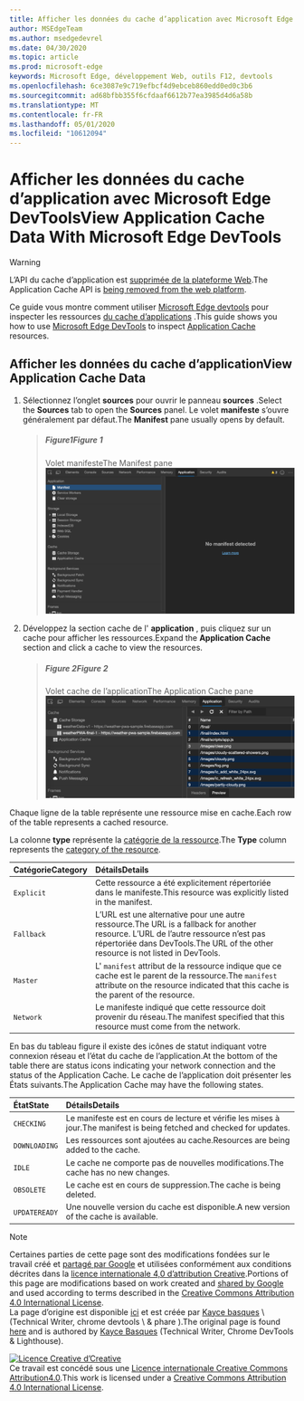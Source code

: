 ```yaml
---
title: Afficher les données du cache d’application avec Microsoft Edge DevTools
author: MSEdgeTeam
ms.author: msedgedevrel
ms.date: 04/30/2020
ms.topic: article
ms.prod: microsoft-edge
keywords: Microsoft Edge, développement Web, outils F12, devtools
ms.openlocfilehash: 6ce3087e9c719efbcf4d9ebceb860edd0ed0c3b6
ms.sourcegitcommit: ad68bfbb355f6cfdaaf6612b77ea3985d4d6a58b
ms.translationtype: MT
ms.contentlocale: fr-FR
ms.lasthandoff: 05/01/2020
ms.locfileid: "10612094"
---
```

<!-- Copyright Kayce Basques 

   Licensed under the Apache License, Version 2.0 (the "License");
   you may not use this file except in compliance with the License.
   You may obtain a copy of the License at

       https://www.apache.org/licenses/LICENSE-2.0

   Unless required by applicable law or agreed to in writing, software
   distributed under the License is distributed on an "AS IS" BASIS,
   WITHOUT WARRANTIES OR CONDITIONS OF ANY KIND, either express or implied.
   See the License for the specific language governing permissions and
   limitations under the License.  -->  





# <span data-ttu-id="5a7ba-103">Afficher les données du cache d’application avec Microsoft Edge DevTools</span><span class="sxs-lookup"><span data-stu-id="5a7ba-103">View Application Cache Data With Microsoft Edge DevTools</span></span>   



> [!WARNING]
> <span data-ttu-id="5a7ba-104">L’API du cache d’application est [supprimée de la plateforme Web][HTMLStandardOfflineWebApplications].</span><span class="sxs-lookup"><span data-stu-id="5a7ba-104">The Application Cache API is [being removed from the web platform][HTMLStandardOfflineWebApplications].</span></span>  

<span data-ttu-id="5a7ba-105">Ce guide vous montre comment utiliser [Microsoft Edge devtools][MicrosoftEdgeDevTools] pour inspecter les ressources [du cache d’applications][MDNWebAPIsWindowApplicationCache] .</span><span class="sxs-lookup"><span data-stu-id="5a7ba-105">This guide shows you how to use [Microsoft Edge DevTools][MicrosoftEdgeDevTools] to inspect [Application Cache][MDNWebAPIsWindowApplicationCache] resources.</span></span>  

## <span data-ttu-id="5a7ba-106">Afficher les données du cache d’application</span><span class="sxs-lookup"><span data-stu-id="5a7ba-106">View Application Cache Data</span></span>   

1.  <span data-ttu-id="5a7ba-107">Sélectionnez l’onglet **sources** pour ouvrir le panneau **sources** .</span><span class="sxs-lookup"><span data-stu-id="5a7ba-107">Select the **Sources** tab to open the **Sources** panel.</span></span>  <span data-ttu-id="5a7ba-108">Le volet **manifeste** s’ouvre généralement par défaut.</span><span class="sxs-lookup"><span data-stu-id="5a7ba-108">The **Manifest** pane usually opens by default.</span></span>  
    
    > ##### <span data-ttu-id="5a7ba-109">Figure1</span><span class="sxs-lookup"><span data-stu-id="5a7ba-109">Figure 1</span></span>  
    > <span data-ttu-id="5a7ba-110">Volet manifeste</span><span class="sxs-lookup"><span data-stu-id="5a7ba-110">The Manifest pane</span></span>  
    > ![Volet manifeste][ImageManifestPane]  

1.  <span data-ttu-id="5a7ba-112">Développez la section cache de l' **application** , puis cliquez sur un cache pour afficher les ressources.</span><span class="sxs-lookup"><span data-stu-id="5a7ba-112">Expand the **Application Cache** section and click a cache to view the resources.</span></span>  
    
    > ##### <span data-ttu-id="5a7ba-113">Figure 2</span><span class="sxs-lookup"><span data-stu-id="5a7ba-113">Figure 2</span></span>  
    > <span data-ttu-id="5a7ba-114">Volet cache de l’application</span><span class="sxs-lookup"><span data-stu-id="5a7ba-114">The Application Cache pane</span></span>  
    > ![Volet cache de l’application][ImageApplicationCachePane]  

<span data-ttu-id="5a7ba-116">Chaque ligne de la table représente une ressource mise en cache.</span><span class="sxs-lookup"><span data-stu-id="5a7ba-116">Each row of the table represents a cached resource.</span></span>  

<span data-ttu-id="5a7ba-117">La colonne **type** représente la [catégorie de la ressource][MDNHTMLResourcesInAnApplicationCache].</span><span class="sxs-lookup"><span data-stu-id="5a7ba-117">The **Type** column represents the [category of the resource][MDNHTMLResourcesInAnApplicationCache].</span></span>  

| <span data-ttu-id="5a7ba-118">Catégorie</span><span class="sxs-lookup"><span data-stu-id="5a7ba-118">Category</span></span> | <span data-ttu-id="5a7ba-119">Détails</span><span class="sxs-lookup"><span data-stu-id="5a7ba-119">Details</span></span> |  
|:--- |:--- |  
| `Explicit` | <span data-ttu-id="5a7ba-120">Cette ressource a été explicitement répertoriée dans le manifeste.</span><span class="sxs-lookup"><span data-stu-id="5a7ba-120">This resource was explicitly listed in the manifest.</span></span> |  
| `Fallback` | <span data-ttu-id="5a7ba-121">L’URL est une alternative pour une autre ressource.</span><span class="sxs-lookup"><span data-stu-id="5a7ba-121">The URL is a fallback for another resource.</span></span>  <span data-ttu-id="5a7ba-122">L’URL de l’autre ressource n’est pas répertoriée dans DevTools.</span><span class="sxs-lookup"><span data-stu-id="5a7ba-122">The URL of the other resource is not listed in DevTools.</span></span> |  
| `Master` | <span data-ttu-id="5a7ba-123">L' `manifest` attribut de la ressource indique que ce cache est le parent de la ressource.</span><span class="sxs-lookup"><span data-stu-id="5a7ba-123">The `manifest` attribute on the resource indicated that this cache is the parent of the resource.</span></span> |  
| `Network` | <span data-ttu-id="5a7ba-124">Le manifeste indiqué que cette ressource doit provenir du réseau.</span><span class="sxs-lookup"><span data-stu-id="5a7ba-124">The manifest specified that this resource must come from the network.</span></span> |  

<span data-ttu-id="5a7ba-125">En bas du tableau figure il existe des icônes de statut indiquant votre connexion réseau et l’état du cache de l’application.</span><span class="sxs-lookup"><span data-stu-id="5a7ba-125">At the bottom of the table there are status icons indicating your network connection and the status of the Application Cache.</span></span>  <span data-ttu-id="5a7ba-126">Le cache de l’application doit présenter les États suivants.</span><span class="sxs-lookup"><span data-stu-id="5a7ba-126">The Application Cache may have the following states.</span></span>  

| <span data-ttu-id="5a7ba-127">État</span><span class="sxs-lookup"><span data-stu-id="5a7ba-127">State</span></span> | <span data-ttu-id="5a7ba-128">Détails</span><span class="sxs-lookup"><span data-stu-id="5a7ba-128">Details</span></span> |  
|:--- |:--- |  
| `CHECKING` | <span data-ttu-id="5a7ba-129">Le manifeste est en cours de lecture et vérifie les mises à jour.</span><span class="sxs-lookup"><span data-stu-id="5a7ba-129">The manifest is being fetched and checked for updates.</span></span> |  
| `DOWNLOADING` | <span data-ttu-id="5a7ba-130">Les ressources sont ajoutées au cache.</span><span class="sxs-lookup"><span data-stu-id="5a7ba-130">Resources are being added to the cache.</span></span> |  
| `IDLE` | <span data-ttu-id="5a7ba-131">Le cache ne comporte pas de nouvelles modifications.</span><span class="sxs-lookup"><span data-stu-id="5a7ba-131">The cache has no new changes.</span></span> |  
| `OBSOLETE` | <span data-ttu-id="5a7ba-132">Le cache est en cours de suppression.</span><span class="sxs-lookup"><span data-stu-id="5a7ba-132">The cache is being deleted.</span></span> |  
| `UPDATEREADY` |  <span data-ttu-id="5a7ba-133">Une nouvelle version du cache est disponible.</span><span class="sxs-lookup"><span data-stu-id="5a7ba-133">A new version of the cache is available.</span></span> |  

<!--   -->  



<!-- image links -->  

[ImageManifestPane]: /microsoft-edge/devtools-guide-chromium/media/storage-application-manifest.msft.png "Figure 1: volet manifeste"  
[ImageApplicationCachePane]: /microsoft-edge/devtools-guide-chromium/media/storage-cache-pane-cache-storage-resources.msft.png "Figure 2: volet de cache de l’application"  

<!-- links -->  

[MicrosoftEdgeDevTools]: /microsoft-edge/devtools-guide-chromium "Outils de développement Microsoft Edge (chrome)"  

[HTMLStandardOfflineWebApplications]: https://html.spec.whatwg.org/multipage/offline.html#offline "Applications Web hors connexion-norme HTML"  

[MDNHTMLResourcesInAnApplicationCache]: https://developer.mozilla.org/docs/Web/HTML/Using_the_application_cache#Resources_in_an_application_cache "Ressources dans le cache de l’application | MDN"  
[MDNWebAPIsWindowApplicationCache]: https://developer.mozilla.org/docs/Web/API/Window/applicationCache "Window. applicationCache-API Web | MDN"  

> [!NOTE]
> <span data-ttu-id="5a7ba-140">Certaines parties de cette page sont des modifications fondées sur le travail créé et [partagé par Google][GoogleSitePolicies] et utilisées conformément aux conditions décrites dans la [licence internationale 4,0 d’attribution Creative][CCA4IL].</span><span class="sxs-lookup"><span data-stu-id="5a7ba-140">Portions of this page are modifications based on work created and [shared by Google][GoogleSitePolicies] and used according to terms described in the [Creative Commons Attribution 4.0 International License][CCA4IL].</span></span>  
> <span data-ttu-id="5a7ba-141">La page d’origine est disponible [ici](https://developers.google.com/web/tools/chrome-devtools/storage/applicationcache) et est créée par [Kayce basques][KayceBasques] \ (Technical Writer, chrome devtools \ & phare \).</span><span class="sxs-lookup"><span data-stu-id="5a7ba-141">The original page is found [here](https://developers.google.com/web/tools/chrome-devtools/storage/applicationcache) and is authored by [Kayce Basques][KayceBasques] \(Technical Writer, Chrome DevTools \& Lighthouse\).</span></span>  

[![Licence Creative d’Creative][CCby4Image]][CCA4IL]  
<span data-ttu-id="5a7ba-143">Ce travail est concédé sous une [Licence internationale Creative Commons Attribution4.0][CCA4IL].</span><span class="sxs-lookup"><span data-stu-id="5a7ba-143">This work is licensed under a [Creative Commons Attribution 4.0 International License][CCA4IL].</span></span>  

[CCA4IL]: https://creativecommons.org/licenses/by/4.0  
[CCby4Image]: https://i.creativecommons.org/l/by/4.0/88x31.png  
[GoogleSitePolicies]: https://developers.google.com/terms/site-policies  
[KayceBasques]: https://developers.google.com/web/resources/contributors/kaycebasques  
